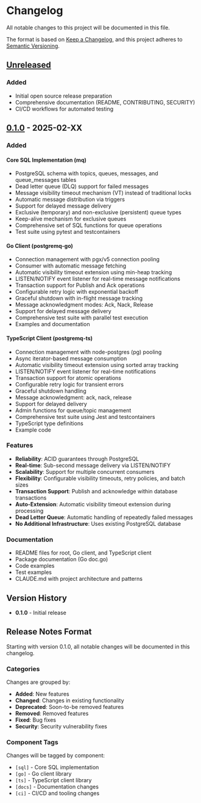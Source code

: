 # Changelog

All notable changes to this project will be documented in this file.

The format is based on [Keep a Changelog](https://keepachangelog.com/en/1.0.0/),
and this project adheres to [Semantic Versioning](https://semver.org/spec/v2.0.0.html).

## [Unreleased]

### Added
- Initial open source release preparation
- Comprehensive documentation (README, CONTRIBUTING, SECURITY)
- CI/CD workflows for automated testing

## [0.1.0] - 2025-02-XX

### Added

#### Core SQL Implementation (mq)
- PostgreSQL schema with topics, queues, messages, and queue_messages tables
- Dead letter queue (DLQ) support for failed messages
- Message visibility timeout mechanism (VT) instead of traditional locks
- Automatic message distribution via triggers
- Support for delayed message delivery
- Exclusive (temporary) and non-exclusive (persistent) queue types
- Keep-alive mechanism for exclusive queues
- Comprehensive set of SQL functions for queue operations
- Test suite using pytest and testcontainers

#### Go Client (postgremq-go)
- Connection management with pgx/v5 connection pooling
- Consumer with automatic message fetching
- Automatic visibility timeout extension using min-heap tracking
- LISTEN/NOTIFY event listener for real-time message notifications
- Transaction support for Publish and Ack operations
- Configurable retry logic with exponential backoff
- Graceful shutdown with in-flight message tracking
- Message acknowledgment modes: Ack, Nack, Release
- Support for delayed message delivery
- Comprehensive test suite with parallel test execution
- Examples and documentation

#### TypeScript Client (postgremq-ts)
- Connection management with node-postgres (pg) pooling
- Async iterator-based message consumption
- Automatic visibility timeout extension using sorted array tracking
- LISTEN/NOTIFY event listener for real-time notifications
- Transaction support for atomic operations
- Configurable retry logic for transient errors
- Graceful shutdown handling
- Message acknowledgment: ack, nack, release
- Support for delayed delivery
- Admin functions for queue/topic management
- Comprehensive test suite using Jest and testcontainers
- TypeScript type definitions
- Example code

### Features

- **Reliability**: ACID guarantees through PostgreSQL
- **Real-time**: Sub-second message delivery via LISTEN/NOTIFY
- **Scalability**: Support for multiple concurrent consumers
- **Flexibility**: Configurable visibility timeouts, retry policies, and batch sizes
- **Transaction Support**: Publish and acknowledge within database transactions
- **Auto-Extension**: Automatic visibility timeout extension during processing
- **Dead Letter Queue**: Automatic handling of repeatedly failed messages
- **No Additional Infrastructure**: Uses existing PostgreSQL database

### Documentation

- README files for root, Go client, and TypeScript client
- Package documentation (Go doc.go)
- Code examples
- Test examples
- CLAUDE.md with project architecture and patterns

## Version History

- **0.1.0** - Initial release

## Release Notes Format

Starting with version 0.1.0, all notable changes will be documented in this changelog.

### Categories

Changes are grouped by:

- **Added**: New features
- **Changed**: Changes in existing functionality
- **Deprecated**: Soon-to-be removed features
- **Removed**: Removed features
- **Fixed**: Bug fixes
- **Security**: Security vulnerability fixes

### Component Tags

Changes will be tagged by component:

- `[sql]` - Core SQL implementation
- `[go]` - Go client library
- `[ts]` - TypeScript client library
- `[docs]` - Documentation changes
- `[ci]` - CI/CD and tooling changes

[Unreleased]: https://github.com/slavakl/postgremq/compare/v0.1.0...HEAD
[0.1.0]: https://github.com/slavakl/postgremq/releases/tag/v0.1.0
